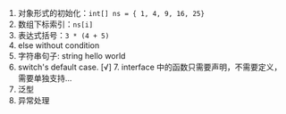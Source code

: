 1. 对象形式的初始化：`int[] ns = { 1, 4, 9, 16, 25}`
2. 数组下标索引：`ns[i]`
3. 表达式括号：`3 * (4 + 5)`
4. else without condition
5. 字符串句子: string hello world
6. switch's default case.
   [√] 7. interface 中的函数只需要声明，不需要定义，需要单独支持...
7. 泛型
8. 异常处理
